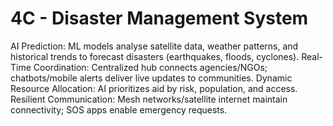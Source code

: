 # 4C - Disaster Management System
AI Prediction: ML models analyse satellite data, weather patterns, and historical trends to forecast disasters (earthquakes, floods, cyclones).
Real-Time Coordination: Centralized hub connects agencies/NGOs; chatbots/mobile alerts deliver live updates to communities.
Dynamic Resource Allocation: AI prioritizes aid by risk, population, and access. 
Resilient Communication: Mesh networks/satellite internet maintain connectivity; SOS apps enable emergency requests.

